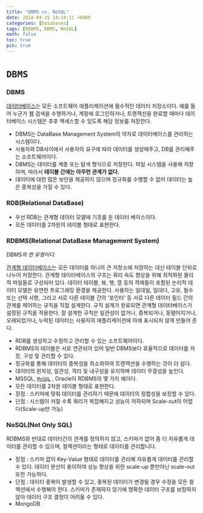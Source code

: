 ```yaml
---
title: "DBMS vs. NoSQL"
date: 2024-04-15 14:14:11 +0900
categories: [Databases]
tags: [RDBMS, DBMS, NoSQL]
math: false
toc: true
pin: true
---
```


# `DBMS`

### DBMS

[데이터베이스](https://www.oracle.com/kr/database/what-is-database/)는 모든 소프트웨어 애플리케이션에 필수적인 데이터 저장소이다. 예를 들어 누군가 웹 검색을 수행하거나, 계정에 로그인하거나, 트랜잭션을 완료할 때마다 데이터베이스 시스템은 추후 액세스할 수 있도록 해당 정보를 저장한다.

- DBMS는 DataBase Management System의 약자로 데이터베이스를 관리하는 시스템이다.
- 사용자와 DB사이에서 사용자의 요구에 따라 데이터를 생성해주고, DB를 관리해주는 소프트웨어이다.
- DBMS는 데이터를 계층 또는 탐색 형식으로 저장한다. 파일 시스템을 사용해 저장하며, 따라서 **테이블 간에는 아무런 관계가 없다.**
- 데이터에 대한 많은 보안을 제공하지 않으며 정규화를 수행할 수 없어 데이터는 높은 중복성을 가질 수 있다.

### RDB(Relational DataBase)

- 우선 RDB는 관계형 데이터 모델에 기초를 둔 데이터 베이스이다.
- 모든 데이터를 2차원의 테이블 형태로 표현한다.

### RDBMS(Relational DataBase Management System)

*DBMS의 한 유형이다.*

[관계형 데이터베이스](https://www.oracle.com/kr/database/what-is-a-relational-database/)는 모든 데이터를 하나의 큰 저장소에 저장하는 대신 테이블 단위로 나누어 저장한다. 관계형 데이터베이스의 구조는 쿼리 속도 향상을 위해 최적화된 물리적 파일들로 구성되어 있다. 데이터 테이블, 뷰, 행, 열 등의 객체들이 포함된 논리적 데이터 모델은 유연한 프로그래밍 환경을 제공한다. 사용자는 일대일, 일대다, 고유, 필수 또는 선택 사항, 그리고 서로 다른 테이블 간의 '포인터' 등 서로 다른 데이터 필드 간의 관계를 제어하는 규칙을 직접 설계한다. 규칙 설계가 완료되면 관계형 데이터베이스가 설정된 규칙을 적용한다. 잘 설계한 규칙은 일관성이 없거나, 중복되거나, 동떨어지거나, 오래되었거나, 누락된 데이터는 사용자의 애플리케이션에 아예 표시되지 않게 만들어 준다.

- RDB를 생성하고 수정하고 관리할 수 있는 소프트웨어이다.
- RDBMS의 테이블은 서로 연관되어 있어 일반 DBMS보다 효율적으로 데이터를 저장, 구성 및 관리할 수 있다.
- 정규화를 통해 데이터의 중복성을 최소화하여 트랜잭션을 수행하는 것이 더 쉽다.
- 데이터의 원자성, 일관성, 격리 및 내구성을 유지하며 데이터 무결성을 높인다.
- MSSQL, [`MySQL`](https://www.notion.so/MySQL-85a0c6bfe24443b3b3d02306914b717d?pvs=21) , Oracle이 RDBMS의 몇 가지 예이다.
- 모든 데이터를 2차원 테이블 형태로 표현한다.
- 장점 : 스키마에 맞춰 데이터를 관리하기 때문에 데이터의 정합성을 보장할 수 있다.
- 단점 : 시스템이 커질 수록 쿼리가 복잡해지고 성능이 저하되며 Scale-out이 어렵다(Scale-up만 가능)

### NoSQL(Not Only SQL)

RDBMS와 반대로 데이터간의 관계를 정의하지 않고, 스키마가 없어 좀 더 자유롭게 데이터를 관리할 수 있으며, 컬렉션이라는 형태로 데이터를 관리합니다.

- 장점 : 스키마 없이 Key-Value 형태로 데이터를 관리해 자유롭게 데이터를 관리할 수 있다. 데이터 분산이 용이하여 성능 향상을 위한 scale-up 뿐만아닌 scale-out 또한 가능하다.
- 단점 : 데이터 중복이 발생할 수 있고, 중복된 데이터가 변경될 경우 수정을 모든 컬렉션에서 수행해야 한다. 스키마가 존재하지 않기에 명확한 데이터 구조를 보장하지 않아 데이터 구조 결정이 어려울 수 있다.
- MongoDB